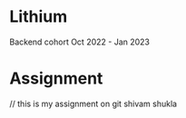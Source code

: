 # Lithium
Backend cohort Oct 2022 - Jan 2023


# Assignment
// this is my assignment on git
shivam shukla 
